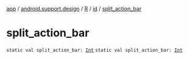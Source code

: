 [app](../../../index.md) / [android.support.design](../../index.md) / [R](../index.md) / [id](index.md) / [split_action_bar](.)

# split_action_bar

`static val split_action_bar: `[`Int`](https://kotlinlang.org/api/latest/jvm/stdlib/kotlin/-int/index.html)
`static val split_action_bar: `[`Int`](https://kotlinlang.org/api/latest/jvm/stdlib/kotlin/-int/index.html)